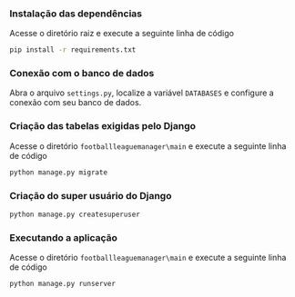 ### Instalação das dependências
Acesse o diretório raiz e execute a seguinte linha de código
``` bash
pip install -r requirements.txt
```

### Conexão com o banco de dados
Abra o arquivo ```settings.py```, localize a variável ```DATABASES``` e configure a conexão com seu banco de dados.

### Criação das tabelas exigidas pelo Django
Acesse o diretório ```footballleaguemanager\main``` e execute a seguinte linha de código
``` bash
python manage.py migrate
```

### Criação do super usuário do Django
``` bash
python manage.py createsuperuser
```

### Executando a aplicação
Acesse o diretório ```footballleaguemanager\main``` e execute a seguinte linha de código
``` bash
python manage.py runserver
```

